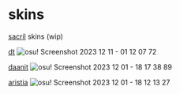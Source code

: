 # skins
[sacril](https://osu.ppy.sh/users/12563874) skins (wip)

[dt](https://drive.google.com/file/d/127-2u3xY9IMwqqWHzOfxRIV-ZgFJ5VNL/view?usp=sharing)
![osu! Screenshot 2023 12 11 - 01 12 07 72](https://github.com/sacril/skins/assets/141312980/34800b90-fc71-4782-8dc4-08b1a2516dbc)




[daanit]()
![osu! Screenshot 2023 12 01 - 18 17 38 89](https://github.com/sacril/skins/assets/141312980/e9624abb-f548-4dba-b615-b6c7dd0ea95d)


[aristia](https://drive.google.com/file/d/1TYlzfsE9cLepBlFk05-v_rJiE5euYdCM/view?usp=sharing)
![osu! Screenshot 2023 12 01 - 18 12 13 27](https://github.com/sacril/skins/assets/141312980/fc711f00-f0ef-4f03-ab25-0ea5d804e1cb)
